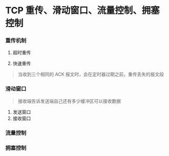 # TCP 重传、滑动窗口、流量控制、拥塞控制

### 重传机制

1. 超时重传 

2. 快速重传

> 当收到三个相同的 ACK 报文时，会在定时器过期之前，重传丢失的报文段

### 滑动窗口

> 接收端告诉发送端自己还有多少缓冲区可以接收数据

1. 发送窗口
2. 接收窗口

### 流量控制


### 拥塞控制
